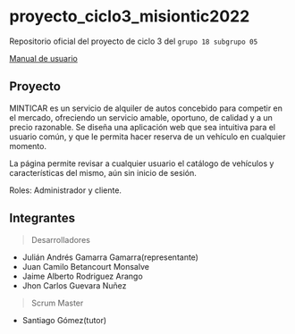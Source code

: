 # proyecto_ciclo3_misiontic2022
Repositorio oficial del proyecto de ciclo 3 del `grupo 18 subgrupo 05`

<a href="https://drive.google.com/file/d/1rQraP4OHqElF7AEcWg8O8fWf7DWYNVJ0/view?usp=sharing">Manual de usuario</a>


## Proyecto 

MINTICAR  es  un  servicio  de  alquiler  de  autos  concebido  para  competir  en  el  mercado, 
ofreciendo un servicio amable, oportuno, de calidad y a un precio razonable. 
Se diseña una aplicación web que sea intuitiva para el usuario común, y que le permita hacer 
reserva de un vehículo en cualquier momento. 

La página permite revisar a cualquier usuario el catálogo de vehículos y características del 
mismo, aún sin inicio de sesión. 

Roles: Administrador y cliente.

## Integrantes
> Desarrolladores
* Julián Andrés Gamarra Gamarra(representante) 
* Juan Camilo Betancourt Monsalve
* Jaime Alberto Rodriguez Arango
* Jhon Carlos Guevara Nuñez



> Scrum Master

* Santiago Gómez(tutor)

